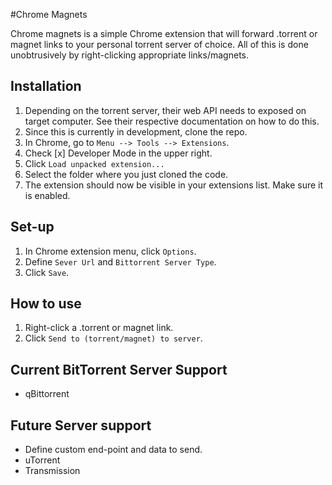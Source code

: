 #Chrome Magnets

Chrome magnets is a simple Chrome extension that will forward .torrent or magnet links to your personal torrent server of choice. All of this is done unobtrusively by right-clicking appropriate links/magnets.

## Installation
1. Depending on the torrent server, their web API  needs to exposed on target computer. See their respective documentation on how to do this.
2. Since this is currently in development, clone the repo.
3. In Chrome, go to `Menu --> Tools --> Extensions`.
4. Check [x] Developer Mode in the upper right.
5. Click `Load unpacked extension...`
6. Select the folder where you just cloned the code.
7. The extension should now be visible in your extensions list. Make sure it is enabled.

## Set-up
1. In Chrome extension menu, click `Options`.
2. Define `Sever Url` and `Bittorrent Server Type`.
3. Click `Save`.

## How to use
1. Right-click a .torrent or magnet link.
2. Click `Send to (torrent/magnet) to server`.

## Current BitTorrent Server Support
- qBittorrent

## Future Server support
- Define custom end-point and data to send.
- uTorrent
- Transmission
